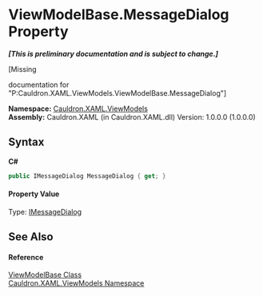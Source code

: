 # ViewModelBase.MessageDialog Property 
 _**\[This is preliminary documentation and is subject to change.\]**_

\[Missing <summary> documentation for "P:Cauldron.XAML.ViewModels.ViewModelBase.MessageDialog"\]

**Namespace:**&nbsp;<a href="N_Cauldron_XAML_ViewModels">Cauldron.XAML.ViewModels</a><br />**Assembly:**&nbsp;Cauldron.XAML (in Cauldron.XAML.dll) Version: 1.0.0.0 (1.0.0.0)

## Syntax

**C#**<br />
``` C#
public IMessageDialog MessageDialog { get; }
```


#### Property Value
Type: <a href="T_Cauldron_XAML_IMessageDialog">IMessageDialog</a>

## See Also


#### Reference
<a href="T_Cauldron_XAML_ViewModels_ViewModelBase">ViewModelBase Class</a><br /><a href="N_Cauldron_XAML_ViewModels">Cauldron.XAML.ViewModels Namespace</a><br />
